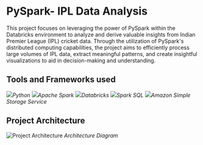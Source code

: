 # PySpark- IPL Data Analysis
This project focuses on leveraging the power of PySpark within the Databricks environment to analyze and derive valuable insights from Indian Premier League (IPL) cricket data. Through the utilization of PySpark's distributed computing capabilities, the project aims to efficiently process large volumes of IPL data, extract meaningful patterns, and create insightful visualizations to aid in decision-making and understanding.

## Tools and Frameworks used
![](https://i.postimg.cc/1XsBYLKN/pngwing-com-3.png)*Python* ![](https://i.postimg.cc/L6B5pG38/pngwing-com-2-2.png)*Apache Spark* ![](https://i.postimg.cc/ydYXmF6F/pngwing-com-1-1.png)*Databricks* ![](https://i.postimg.cc/gJ6pzt1J/spark-sql-logo.png)*Spark SQL* ![](https://i.postimg.cc/NfDyTLPc/download.jpg)*Amazon Simple Storage Service*

## Project Architecture
![Project Architecture](https://i.postimg.cc/QNcSpRwh/Spark-IPL-Data-Analysis-Project-Architecture.jpg)
*Architecture Diagram*
